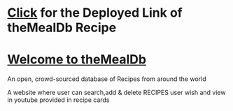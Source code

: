 # [Click](https://comforting-frangipane-9956c8.netlify.app) for the Deployed Link of theMealDb Recipe  

# [Welcome to theMealDb](https://github.com/ashish0599/theMeal-recipe-db-frontend)
    
  An open, crowd-sourced database of Recipes from around the world

  A website where user can search,add & delete RECIPES user wish and view in youtube provided in recipe cards
